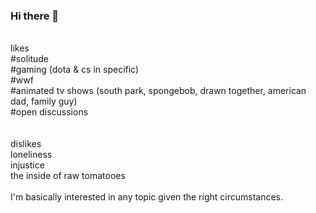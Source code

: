 ### Hi there 👋
<br>
likes
<br>
#solitude
<br>
#gaming (dota & cs in specific) 
<br>
#wwf 
<br>
#animated tv shows (south park, spongebob, drawn together, american dad, family guy)
<br>
#open discussions 
<br>
<br>
<br>
dislikes
<br>
loneliness
<br>
injustice
<br>
the inside of raw tomatooes
<br>
<br>
I'm basically interested in any topic given the right circumstances.
